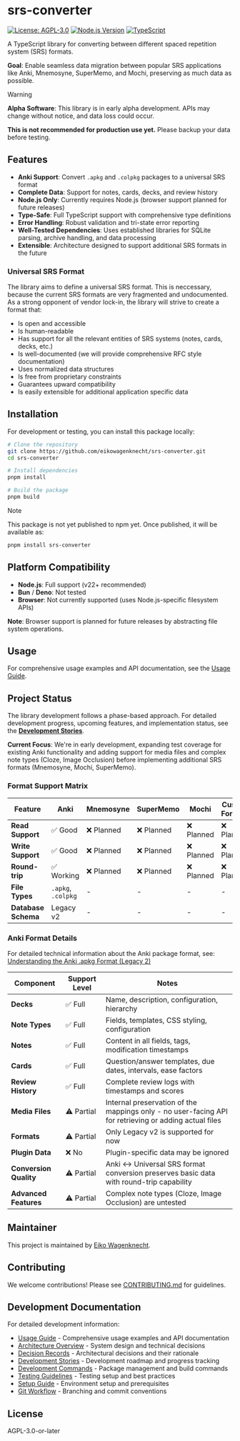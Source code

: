 # srs-converter

[![License: AGPL-3.0](https://img.shields.io/badge/License-AGPL%203.0-blue.svg)](https://opensource.org/licenses/AGPL-3.0)
[![Node.js Version](https://img.shields.io/badge/Node.js-22%2B-green)](https://nodejs.org/)
[![TypeScript](https://img.shields.io/badge/TypeScript-5.9-blue)](https://www.typescriptlang.org/)

A TypeScript library for converting between different spaced repetition system (SRS) formats.

**Goal**: Enable seamless data migration between popular SRS applications like Anki, Mnemosyne, SuperMemo, and Mochi, preserving as much data as possible.

> [!warning]
> **Alpha Software**: This library is in early alpha development.
> APIs may change without notice, and data loss could occur.
>
> **This is not recommended for production use yet.**
> Please backup your data before testing.

## Features

- **Anki Support**: Convert `.apkg` and `.colpkg` packages to a universal SRS format
- **Complete Data**: Support for notes, cards, decks, and review history
- **Node.js Only**: Currently requires Node.js (browser support planned for future releases)
- **Type-Safe**: Full TypeScript support with comprehensive type definitions
- **Error Handling**: Robust validation and tri-state error reporting
- **Well-Tested Dependencies**: Uses established libraries for SQLite parsing, archive handling, and data processing
- **Extensible**: Architecture designed to support additional SRS formats in the future

### Universal SRS Format

The library aims to define a universal SRS format.
This is neccessary, because the current SRS formats are very fragmented and undocumented.
As a strong opponent of vendor lock-in, the library will strive to create a format that:

- Is open and accessible
- Is human-readable
- Has support for all the relevant entities of SRS systems (notes, cards, decks, etc.)
- Is well-documented (we will provide comprehensive RFC style documentation)
- Uses normalized data structures
- Is free from proprietary constraints
- Guarantees upward compatibility
- Is easily extensible for additional application specific data

## Installation

For development or testing, you can install this package locally:

```bash
# Clone the repository
git clone https://github.com/eikowagenknecht/srs-converter.git
cd srs-converter

# Install dependencies
pnpm install

# Build the package
pnpm build
```

> [!note]
> This package is not yet published to npm yet.
> Once published, it will be available as:
>
> ```bash
> pnpm install srs-converter
> ```

## Platform Compatibility

- **Node.js**: Full support (v22+ recommended)
- **Bun** / **Deno**: Not tested
- **Browser**: Not currently supported (uses Node.js-specific filesystem APIs)

**Note**: Browser support is planned for future releases by abstracting file system operations.

## Usage

For comprehensive usage examples and API documentation, see the [Usage Guide](docs/README.usage.md).

## Project Status

The library development follows a phase-based approach. For detailed development progress, upcoming features, and implementation status, see the [**Development Stories**](docs/stories/README.md).

**Current Focus**: We're in early development, expanding test coverage for existing Anki functionality and adding support for media files and complex note types (Cloze, Image Occlusion) before implementing additional SRS formats (Mnemosyne, Mochi, SuperMemo).

### Format Support Matrix

| Feature | Anki | Mnemosyne | SuperMemo | Mochi | Custom Formats |
|---------|------|-----------|-----------|-------|----------------|
| **Read Support** | ✅ Good | ❌ Planned | ❌ Planned | ❌ Planned | ❌ Planned |
| **Write Support** | ✅ Good | ❌ Planned | ❌ Planned | ❌ Planned | ❌ Planned |
| **Round-trip** | ✅ Working | ❌ Planned | ❌ Planned | ❌ Planned | ❌ Planned |
| **File Types** | `.apkg`, `.colpkg` | - | - | - | - |
| **Database Schema** | Legacy v2 | - | - | - | - |

### Anki Format Details

For detailed technical information about the Anki package format, see: [Understanding the Anki .apkg Format (Legacy 2)](https://eikowagenknecht.de/posts/understanding-the-anki-apkg-format-legacy-2/)

| Component | Support Level | Notes |
|-----------|---------------|-------|
| **Decks** | ✅ Full | Name, description, configuration, hierarchy |
| **Note Types** | ✅ Full | Fields, templates, CSS styling, configuration |
| **Notes** | ✅ Full | Content in all fields, tags, modification timestamps |
| **Cards** | ✅ Full | Question/answer templates, due dates, intervals, ease factors |
| **Review History** | ✅ Full | Complete review logs with timestamps and scores |
| **Media Files** | ⚠️ Partial | Internal preservation of the mappings only - no user-facing API for retrieving or adding actual files |
| **Formats** | ⚠️ Partial | Only Legacy v2 is supported for now |
| **Plugin Data** | ❌ No | Plugin-specific data may be ignored |
| **Conversion Quality** | ⚠️ Partial | Anki ↔ Universal SRS format conversion preserves basic data with round-trip capability |
| **Advanced Features** | ⚠️ Partial | Complex note types (Cloze, Image Occlusion) are untested |

## Maintainer

This project is maintained by [Eiko Wagenknecht](https://eikowagenknecht.de).

## Contributing

We welcome contributions! Please see [CONTRIBUTING.md](CONTRIBUTING.md) for guidelines.

## Development Documentation

For detailed development information:

- [Usage Guide](docs/README.usage.md) - Comprehensive usage examples and API documentation
- [Architecture Overview](docs/README.architecture.md) - System design and technical decisions
- [Decision Records](docs/decisions/README.md) - Architectural decisions and their rationale
- [Development Stories](docs/stories/README.md) - Development roadmap and progress tracking
- [Development Commands](docs/README.commands.md) - Package management and build commands
- [Testing Guidelines](docs/README.testing.md) - Testing setup and best practices  
- [Setup Guide](docs/README.setup.md) - Environment setup and prerequisites
- [Git Workflow](docs/README.git.md) - Branching and commit conventions

## License

AGPL-3.0-or-later
